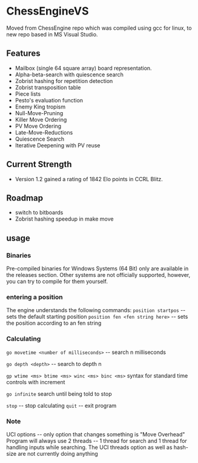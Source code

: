 # ChessEngineVS

Moved from ChessEngine repo which was compiled using gcc for linux, to new repo based in MS Visual Studio.

## Features
* Mailbox (single 64 square array) board representation.
* Alpha-beta-search with quiescence search 
* Zobrist hashing for repetition detection 
* Zobrist transposition table
* Piece lists
* Pesto's evaluation function
* Enemy King tropism 
* Null-Move-Pruning
* Killer Move Ordering
* PV Move Ordering
* Late-Move-Reductions
* Quiescence Search
* Iterative Deepening with PV reuse

## Current Strength
* Version 1.2 gained a rating of 1842 Elo points in CCRL Blitz.

## Roadmap
* switch to bitboards
* Zobrist hashing speedup in make move

## usage

### Binaries

Pre-compiled binaries for Windows Systems (64 Bit) only are available in the releases section. Other systems are not officially supported, however, you can try to compile for them yourself.

### entering a position 

The engine understands the following commands:
```position startpos``` -- sets the default starting position
```position fen <fen string here>``` -- sets the position according to an fen string

### Calculating

```go movetime <number of milliseconds>``` -- search n milliseconds

```go depth <depth>``` -- search to depth n

```gp wtime <ms> btime <ms> winc <ms> binc <ms>``` syntax for standard time controls with increment

```go infinite``` search until being told to stop

```stop``` -- stop calculating
```quit``` -- exit program

### Note

UCI options -- only option that changes something is "Move Overhead" 
Program will always use 2 threads -- 1 thread for search and 1 thread for handling inputs while searching. The UCI threads option as well as hash-size are not currently doing anything
